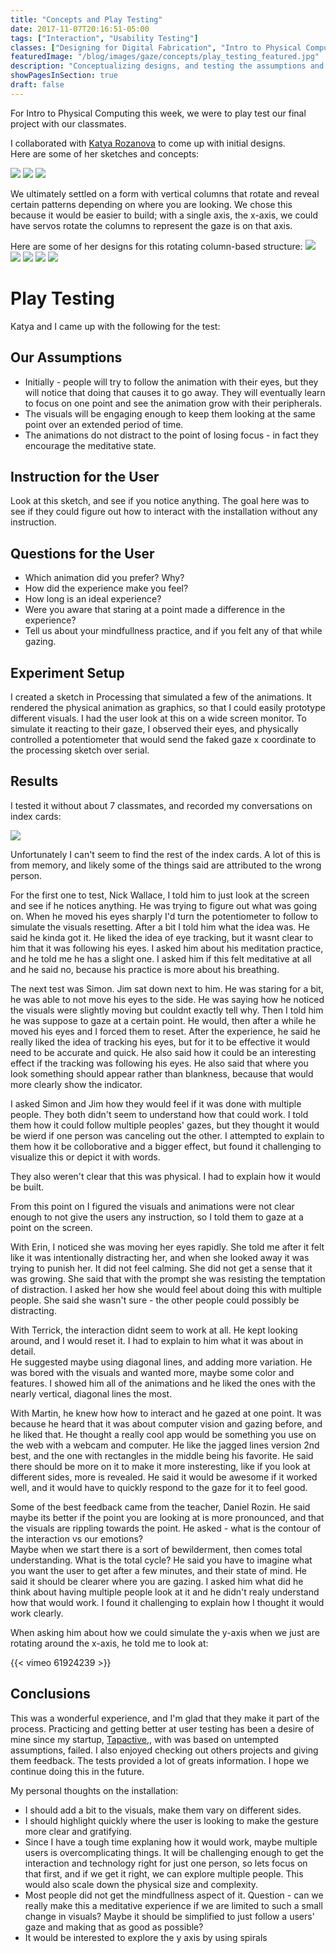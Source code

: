 ```yaml
---
title: "Concepts and Play Testing"
date: 2017-11-07T20:16:51-05:00
tags: ["Interaction", "Usability Testing"]
classes: ["Designing for Digital Fabrication", "Intro to Physical Computing"]
featuredImage: "/blog/images/gaze/concepts/play_testing_featured.jpg"
description: "Conceptualizing designs, and testing the assumptions and user experience."
showPagesInSection: true
draft: false
---
```


For Intro to Physical Computing this week, we were to play test our final project with our classmates.

I collaborated with [Katya Rozanova](http://www.katyarozanova.com/) to come up with initial designs.  
Here are some of her sketches and concepts:

<img src="/blog/images/gaze/concepts/sketch_1.png"/>
<img src="/blog/images/gaze/concepts/sketch_2.png"/>
<img src="/blog/images/gaze/concepts/sketch_3.png"/>

We ultimately settled on a form with vertical columns that rotate and reveal certain patterns depending on where you are looking.
We chose this because it would be easier to build; with a single axis, the x-axis, we
could have servos rotate the columns to represent the gaze is on that axis.

Here are some of her designs for this rotating column-based structure:
<img src="/blog/images/gaze/concepts/column_2.png"/>
<img src="/blog/images/gaze/concepts/column_1.png"/>
<img src="/blog/images/gaze/concepts/column_3.png"/>
<img src="/blog/images/gaze/concepts/column_4.png"/>
<img src="/blog/images/gaze/concepts/column_5.png"/>

# Play Testing

Katya and I came up with the following for the test:

## Our Assumptions
* Initially - people will try to follow the animation with their eyes,  but they will notice that doing that causes it to go away. They will eventually learn to focus on one point and see the animation grow with their peripherals.
* The visuals will be engaging enough to keep them looking at the same point over an extended period of time.
* The animations do not distract to the point of losing focus - in fact they encourage the meditative state.

## Instruction for the User

Look at this sketch, and see if you notice anything.  The goal here was to see if they could figure out how to interact
with the installation without any instruction.

## Questions for the User
* Which animation did you prefer? Why?
* How did the experience make you feel?
* How long is an ideal experience?
* Were you aware that staring at a point made a difference in the experience?
* Tell us about your mindfullness practice, and if you felt any of that while gazing.

## Experiment Setup
I created a sketch in Processing that simulated a few of the animations.  It rendered the physical
animation as graphics, so that I could easily prototype different visuals.  I had the user look at this on a wide screen monitor.
To simulate it reacting to their gaze, I observed their eyes, and physically controlled a potentiometer that would send the faked gaze x coordinate to the processing sketch over serial.

## Results
I tested it without about 7 classmates, and recorded my conversations on index cards:

<img src="/blog/images/gaze/play_testing/indexcards.jpg"/>

Unfortunately I can't seem to find the rest of the index cards.  A lot of this is from memory, and likely some of the things said are attributed to the wrong person.

For the first one to test, Nick Wallace, I told him to just look at the screen and see if he notices anything.
He was trying to figure out what was going on.  When he moved his eyes sharply I'd turn the potentiometer to follow
to simulate the visuals resetting.  After a bit I told him what the idea was.  He said he kinda got it.  He liked the idea
of eye tracking, but it wasnt clear to him that it was following his eyes.  I asked him about his meditation practice, and he told me
he has a slight one. I asked him if this felt meditative at all and he said no, because his practice is more about his breathing.

The next test was Simon.  Jim sat down next to him.  He was staring for a bit, he was able to not move his eyes to the side.   He was saying how
he noticed the visuals were slightly moving but couldnt exactly tell why.  Then I told him he was suppose to gaze at a certain point.
He would, then after a while he moved his eyes and I forced them to reset.  After the experience, he said he really liked the idea of tracking his eyes,
but for it to be effective it would need to be accurate and quick.  He also said how it could be an interesting effect if the tracking was following his eyes. He also
said that where you look something should appear rather than blankness, because that would more clearly show the indicator.

I asked Simon and Jim how they would feel if it was done with multiple people.  They both didn't seem to understand how that could work.  I told them how it could follow
multiple peoples' gazes, but they thought it would be wierd if one person was canceling out the other.  I attempted to explain to them how it be colloborative and a bigger
effect, but found it challenging to visualize this or depict it with words.

They also weren't clear that this was physical.  I had to explain how it would be built.

From this point on I figured the visuals and animations were not clear enough to not give the users any instruction, so I told them to gaze at a point on the screen.

With Erin, I noticed she was moving her eyes rapidly.  She told me after it felt like it was intentionally distracting her, and when she looked away it was trying to punish her.
It did not feel calming.  She did not get a sense that it was growing. She said that with the prompt she was resisting the temptation of distraction.  I asked her how
she would feel about doing this with multiple people.  She said she wasn't sure - the other people could possibly be distracting.

With Terrick, the interaction didnt seem to work at all.  He kept looking around, and I would reset it.  I had to explain to him what it was about in detail.  
He suggested maybe using diagonal lines, and adding more variation.  He was bored with the visuals and wanted more, maybe some color and features.  I showed him all of the animations
and he liked the ones with the nearly vertical, diagonal lines the most.

With Martin, he knew how how to interact and he gazed at one point.  It was because he heard that it was about computer vision and gazing before, and he liked that.
He thought a really cool app would be something you use on the web with a webcam and computer.  He like the jagged lines version 2nd best, and the one with rectangles
in the middle being his favorite.  He said there should be more on it to make it more insteresting, like if you look at different sides, more is revealed. He said
it would be awesome if it worked well, and it would have to quickly respond to the gaze for it to feel good.

Some of the best feedback came from the teacher, Daniel Rozin.  He said maybe its better if the point you are looking at is more pronounced, and that the visuals
are rippling towards the point.  He asked - what is the contour of the interaction vs our emotions?  
Maybe when we start there is a sort of bewilderment, then comes total understanding.  What is the total cycle?
He said you have to imagine what you want the user to get after a few minutes, and their state of mind.
He said it should be clearer where you are gazing.  I asked him what did he think about having multiple people look at it and he didn't realy understand how that would work.
I found it challenging to explain how I thought it would work clearly.

When asking him about how we could simulate the y-axis when we just are rotating around the x-axis, he told me to look at:

{{< vimeo 61924239 >}}

## Conclusions
This was a wonderful experience, and I'm glad that they make it part of the process.  Practicing and getting better at user testing has
been a desire of mine since my startup, [Tapactive,](https://techcrunch.com/2013/09/25/heres-what-we-saw-at-eras-summer-2013-demo-day/),
with was based on untempted assumptions, failed.  I also enjoyed checking out others projects and giving them feedback.  The tests provided a lot of greats information.
I hope we continue doing this in the future.

My personal thoughts on the installation:

* I should add a bit to the visuals, make them vary on different sides.
* I should highlight quickly where the user is looking to make the gesture more clear and gratifying.
* Since I have a tough time explaning how it would work, maybe multiple users is overcomplicating things.  It will be challenging
enough to get the interaction and technology right for just one person, so lets focus on that first, and if we get it right, we can
explore multiple people.  This would also scale down the physical size and complexity.
* Most people did not get the mindfullness aspect of it.  Question - can we really make this a meditative experience if we are limited
to such a small change in visuals?  Maybe it should be simplified to just follow a users' gaze and making that as good as possible?
* It would be interested to explore the y axis by using spirals
